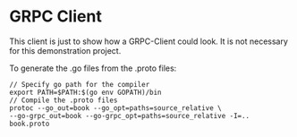 # GRPC Client

This client is just to show how a GRPC-Client could look. It is not necessary for this demonstration project.

To generate the .go files from the .proto files:

    // Specify go path for the compiler
    export PATH=$PATH:$(go env GOPATH)/bin
    // Compile the .proto files
    protoc --go_out=book --go_opt=paths=source_relative \
    --go-grpc_out=book --go-grpc_opt=paths=source_relative -I=.. book.proto